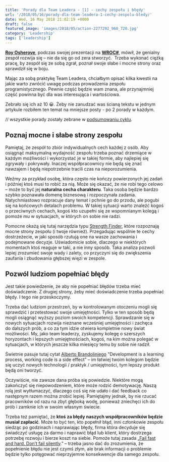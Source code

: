```yaml
---
title: 'Porady dla Team Leadera - [1] - cechy zespołu i błędy'
url: '/2018/05/16/porady-dla-team-leadera-1-cechy-zespolu-bledy/'
date: Wed, 16 May 2018 21:02:19 +0000
draft: false
featured_image: 'images/2018/05/action-2277292_960_720.jpg'
category: 'Leadership'
tags: ['leadership']
---
```


[**Roy Osherove**](http://osherove.com/), podczas swojej prezentacji na [**WROC#**](https://www.wrocsharp.com/), mówił, że genialny zespół rozwija się – nie da się go od zera stworzyć.  Trzeba wykonać ciężką pracę, by zespół się ze sobą zgrał, poznał swoje słabe i mocne strony oraz sprawdził się w boju.

Mając za sobą praktykę Team Leadera, chciałbym opisać kilka kwestii na jakie warto zwrócić uwagę podczas prowadzenia zespołu programistycznego. Pewnie część będzie wam znana, ale przynajmniej część powinna być dla was interesująca i wartościowa.

Zebrało się ich aż 10 😀. Żeby nie zanudzać was ścianą tekstu w jednym artykule rozbiłem ten temat na mniejsze posty - po 2 porady w każdym.

// wszystkie porady zostały zebrane w [podsumowaniu cyklu](/2018/05/17/porady-dla-team-leadera-podsumowanie/).

Poznaj mocne i słabe strony zespołu
-----------------------------------

Pamiętaj, że zespół to zbiór indywidualnych cech każdej z osób. Aby osiągnąć maksymalną wydajność zespołu trzeba poznać drzemiące w każdym możliwości i wykorzystać je w takiej formie, aby najlepiej się zgrywały i pokrywały. Inaczej współpracownicy nie będą się znać nawzajem i będą niepotrzebnie tracili czas na nieporozumienia.

Weźmy za przykład osobę, która często nie kończy powierzonych jej zadań i później ktoś musi to robić za nią. Może się okazać, że nie robi tego celowo – może to być jej **naturalna cecha charakteru**. Taka osoba będzie bardzo szybko poznawała domenę biznesową i rozpoczynała zadania. Natychmiastowo rozpracuje dany temat i pchnie go do przodu, ale pogubi się na końcowych detalach problemu. W takiej sytuacji warto znaleźć kogoś o przeciwnych cechach, kogoś kto uzupełni się ze wspomnianym kolegą i pomoże mu w sytuacjach, w których on sobie nie radzi.

Pomocne okażą się tutaj narzędzia typu [Strength Finder](https://www.gallupstrengthscenter.com/home/en-US/Index), które rozpoznają mocne strony zespołu (i twoje również). Przegadując wspólnie te cechy dostrzeżecie, w jaki sposób rzutują one na wasze zachowania i podejmowane decyzje. Uświadomicie sobie, dlaczego w niektórych momentach ktoś reaguje w taki, a nie inny sposób. Taka analiza pozwoli lepiej zrozumieć swoje wady i zalety, co przyczyni się do zwiększenia zaufania i zbudowania głębszej więzi w zespole.

Pozwól ludziom popełniać błędy
------------------------------

Jest takie powiedzenie, że aby nie popełniać błędów trzeba mieć doświadczenie. Z drugiej strony, żeby mieć doświadczenie trzeba popełniać błędy. I tego nie przeskoczymy.

Trzeba dać ludziom przestrzeń, by w kontrolowanym otoczeniu mogli się sprawdzić i przetestować swoje umiejętności. Tylko w ten sposób będą mogli osiągnąć wyższy poziom swoich kompetencji. Sprawdzanie się w nowych sytuacjach rozwija nieznane wcześniej umiejętności i zachęca do dalszych prób, a co za tym idzie otwiera kompletnie nowy świat możliwości. My, jako team leaderzy, zyskujemy kolegę o szerszych horyzontach i lepszych umiejętnościach, kogoś, na kim można polegać w sytuacjach, w których jeszcze kilka miesięcy temu by sobie nie radził.

Świetnie pasuje tutaj cytat [Alberto Brandoliniego](https://www.youtube.com/watch?v=yQz9ZYU1bfA) "Development is a learning process, working code is a side effect” – im łatwiej twoim kolegom będzie się uczyć nowych technologii / praktyk / umiejętności, tym lepszy produkt będą oni tworzyć.

Oczywiście, nie zawsze dana próba się powiedzie. Niektóre mogą zakończyć się niepowodzeniem, które może rodzić demotywację. Naszą rolą jest wytłumaczyć, dlaczego coś się nie udało i dać feedback co następnym razem można zrobić lepiej. Pamiętajmy jednak, by nie rzucać pracowników od razu na zbyt głęboką wodę, ponieważ zniechęci ich do prób i zamknie ich w swoim własnym świecie.

Trzeba też pamiętać, że **ktoś za błędy naszych współpracowników będzie musiał zapłacić**. Może to być ten, kto popełnił błąd, inni członkowie zespołu siedząc po godzinach i naprawiając błędy, firma która decyduje się świadczyć usługę za darmo i naprawić błąd lub klient, który dostrzega potrzebę rozwoju i bierze koszt na siebie. Pomoże tutaj zasada „[Fail fast and hard. Don’t fail silently](https://en.wikipedia.org/wiki/Fail-fast).” – trzeba jasno dać do zrozumienia, że popełnienie błędu nie jest czymś złym, ale brak informacji o problemie będzie tylko potęgować nieprzyjemne konsekwencje dla samego zespołu.